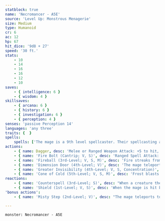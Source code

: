 ```yaml
---
statblock: true
name: 'Necromancer - A5E'
source: 'Level Up: Monstrous Menagerie'
size: Medium
type: Humanoid
cr: 6
ac: 12
hp: 67
hit_dice: '9d8 + 27'
speed: '30 ft.'
stats:
    - 10
    - 14
    - 16
    - 16
    - 12
    - 10
saves:
    - { intelligence: 6 }
    - { wisdom: 4 }
skillsaves:
    - { arcana: 6 }
    - { history: 6 }
    - { investigation: 6 }
    - { perception: 4 }
senses: 'passive Perception 14'
languages: 'any three'
traits: {  }
spells:
    spells: ['The mage is a 9th level spellcaster. Their spellcasting ability is Intelligence (spell save DC 14, +6 to hit with spell attacks). They have the following wizard spells prepared:', 'Cantrips (at will): fire bolt, light, mage hand, prestidigitation', '1st-level (4 slots): detect magic, identify, mage armor, shield', '2nd-level (3 slots): alter self, misty step', '3rd-level (3 slots): animate dead, counterspell, fireball', '4th-level (3 slots): dimension door, greater invisibility', '5th-level (1 slot): cone of cold']
actions:
    - { name: Dagger, desc: 'Melee or Ranged Weapon Attack: +5 to hit, reach 5 ft. or range 20/60 ft., one target. Hit: 4 (1d4 + 2) piercing damage.' }
    - { name: 'Fire Bolt (Cantrip; V, S)', desc: 'Ranged Spell Attack: +6 to hit, range 120 ft., one target. Hit: 11 (2d10) fire damage.' }
    - { name: 'Fireball (3rd-Level; V, S, M)', desc: 'Fire streaks from the mage to a point within 120 feet and explodes in a 20-foot radius, spreading around corners. Each creature in the area makes a DC 14 Dexterity saving throw, taking 21 (6d6) fire damage on a failed save or half damage on a success.' }
    - { name: 'Dimension Door (4th-Level; V)', desc: 'The mage teleports to a location within 500 feet. They can bring along one willing Medium or smaller creature within 5 feet. If a creature would teleport to an occupied space, it takes 14 (4d6) force damage, and the spell fails.' }
    - { name: 'Greater Invisibility (4th-Level; V, S, Concentration)', desc: 'The mage or a creature they touch is invisible for 1 minute.' }
    - { name: 'Cone of Cold (5th-Level; V, S, M)', desc: 'Frost blasts from the mage in a 60-foot cone. Each creature in the area makes a DC 17 Constitution saving throw, taking 36 (8d8) cold damage on a failure or half damage on a success.' }
reactions:
    - { name: 'Counterspell (3rd-Level; S)', desc: "When a creature the mage can see within 60 feet casts a spell, the mage attempts to interrupt it. If the creature is casting a 2nd-level spell or lower, the spell fails. If the creature is casting a 3rd-level or higher spell, the mage makes an Intelligence check against a DC of 10 + the spell's level. On a success, the spell fails, and the spellcasting creature can use its reaction to try to cast a second spell with the same casting time so long as it uses a spell slot level equal to or less than half the original spell slot. If the mage casts counterspell with a higher spell slot, the interrupted spell fails if its level is less than that of counterspell." }
    - { name: 'Shield (1st-Level; V, S)', desc: 'When the mage is hit by an attack or targeted by magic missile, they gain a +5 bonus to AC (including against the triggering attack) and immunity to magic missile. These benefits last until the start of their next turn.' }
'bonus actions':
    - { name: 'Misty Step (2nd-Level; V)', desc: "The mage teleports to an unoccupied space they can see within 30 feet. The mage can't cast this spell and a 1st-level or higher spell on the same turn." }

---
```

```statblock
monster: Necromancer - A5E
```
